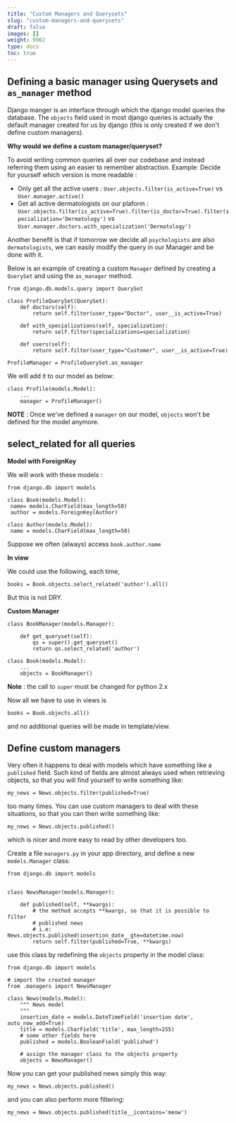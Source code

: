 ```yaml
---
title: "Custom Managers and Querysets"
slug: "custom-managers-and-querysets"
draft: false
images: []
weight: 9962
type: docs
toc: true
---
```


## Defining a basic manager using Querysets and `as_manager` method
Django manger is an interface through which the django model queries the database. The `objects` field used in most django queries is actually the default manager created for us by django (this is only created if we don't define custom managers).

**Why would we define a custom manager/queryset?**

To avoid writing common queries all over our codebase and instead referring them using an easier to remember abstraction.
Example: Decide for yourself which version is more readable : 

+ Only get all the active users : `User.objects.filter(is_active=True)` vs `User.manager.active()`
+ Get all active dermatologists on our plaform : 
`User.objects.filter(is_active=True).filter(is_doctor=True).filter(specialization='Dermatology')` vs
`User.manager.doctors.with_specialization('Dermatology')`

Another benefit is that if tomorrow we decide all `psychologists` are also `dermatologists`, we can easily modify the query in our Manager and be done with it.

Below is an example of creating a custom `Manager` defined by creating a `QuerySet` and using the `as_manager` method.
    
    
    from django.db.models.query import QuerySet
    
    class ProfileQuerySet(QuerySet):
        def doctors(self):
            return self.filter(user_type="Doctor", user__is_active=True)
    
        def with_specializations(self, specialization):
            return self.filter(specializations=specialization)
    
        def users(self):
            return self.filter(user_type="Customer", user__is_active=True)
    
    ProfileManager = ProfileQuerySet.as_manager

We will add it to our model as below:

    class Profile(models.Model):
        ...
        manager = ProfileManager()

**NOTE** : Once we've defined a `manager` on our model, `objects` won't be defined for the model anymore. 

## select_related for all queries
**Model with ForeignKey**

We will work with these models :

    from django.db import models

    class Book(models.Model):
     name= models.CharField(max_length=50)
     author = models.ForeignKey(Author)
    
    class Author(models.Model):
     name = models.CharField(max_length=50)

Suppose we often (always) access `book.author.name`

**In view**

We could use the following, each time,

    books = Book.objects.select_related('author').all()

But this is not DRY.

**Custom Manager**

    class BookManager(models.Manager):

        def get_queryset(self):
            qs = super().get_queryset()
            return qs.select_related('author')

    class Book(models.Model):
        ...
        objects = BookManager()

**Note** : the call to `super` must be changed for python 2.x

Now all we have to use in views is

    books = Book.objects.all()

and no additional queries will be made in template/view.

## Define custom managers
Very often it happens to deal with models which have something like a `published` field. Such kind of fields are almost always used when retrieving objects, so that you will find yourself to write something like:

    my_news = News.objects.filter(published=True)

too many times. You can use custom managers to deal with these situations, so that you can then write something like:

    my_news = News.objects.published()

which is nicer and more easy to read by other developers too. 

Create a file `managers.py` in your app directory, and define a new `models.Manager` class:

    from django.db import models


    class NewsManager(models.Manager):

        def published(self, **kwargs):
            # the method accepts **kwargs, so that it is possible to filter
            # published news
            # i.e: News.objects.published(insertion_date__gte=datetime.now)
            return self.filter(published=True, **kwargs)

use this class by redefining the `objects` property in the model class:

    from django.db import models

    # import the created manager
    from .managers import NewsManager

    class News(models.Model):
        """ News model
        """
        insertion_date = models.DateTimeField('insertion date', auto_now_add=True)
        title = models.CharField('title', max_length=255)
        # some other fields here
        published = models.BooleanField('published')

        # assign the manager class to the objects property
        objects = NewsManager()
        
Now you can get your published news simply this way:

    my_news = News.objects.published()
and you can also perform more filtering:

    my_news = News.objects.published(title__icontains='meow')

